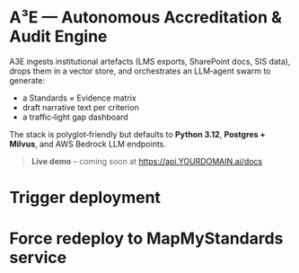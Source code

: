 # A³E — Autonomous Accreditation & Audit Engine

A3E ingests institutional artefacts (LMS exports, SharePoint docs, SIS data), drops them in a vector store, and orchestrates an LLM‑agent swarm to generate:

* a Standards × Evidence matrix  
* draft narrative text per criterion  
* a traffic‑light gap dashboard  

The stack is polyglot‑friendly but defaults to **Python 3.12**, **Postgres + Milvus**, and AWS Bedrock LLM endpoints.

> **Live demo** – coming soon at https://api.YOURDOMAIN.ai/docs
# Trigger deployment
# Force redeploy to MapMyStandards service
